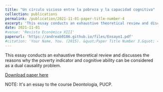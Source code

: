 ```yaml
---
title: "Un círculo vicioso entre la pobreza y la capacidad cognitiva"
collection: publications
permalink: /publication/2021-11-01-paper-title-number-4
excerpt: 'This essay conducts an exhaustive theoretical review and discusses the reasons why the poverty indicator and cognitive ability can be considered as a dual causality problem.'
date: 2021-11-01
#venue: 'Revista Económica XIII'
paperurl: 'https://andreab0106.github.io/files/Ensayo1.pdf'
#citation: 'Your Name, You. (2015). &quot;Paper Title Number 3.&quot; <i>Journal 1</i>. 1(3).'
---
```

This essay conducts an exhaustive theoretical review and discusses the reasons why the poverty indicator and cognitive ability can be considered as a dual causality problem. 

[Download paper here](http://academicpages.github.io/files/Ensayo1.pdf)

NOTE: It's an essay to the course Deontología, PUCP.